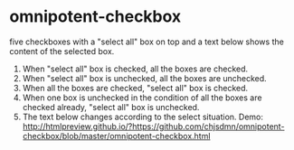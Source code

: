 # omnipotent-checkbox
five checkboxes with a "select all" box on top and a text below shows the content of the selected box.
1. When "select all" box is checked, all the boxes are checked.
2. When "select all" box is unchecked, all the boxes are unchecked.
3. When all the boxes are checked, "select all" box is checked.
4. When one box is unchecked in the condition of all the boxes are checked already, "select all" box is unchecked.
5. The text below changes according to the select situation.
Demo: http://htmlpreview.github.io/?https://github.com/chjsdmn/omnipotent-checkbox/blob/master/omnipotent-checkbox.html
